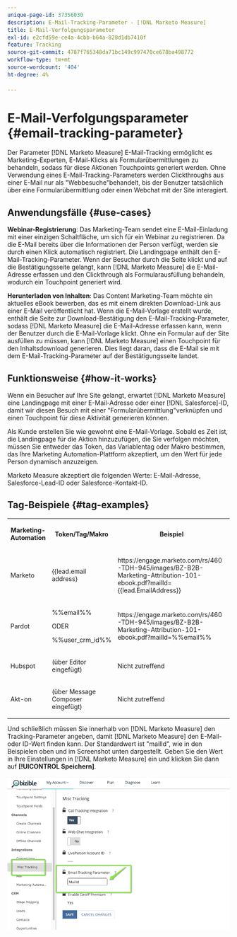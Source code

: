 ```yaml
---
unique-page-id: 37356030
description: E-Mail-Tracking-Parameter - [!DNL Marketo Measure]
title: E-Mail-Verfolgungsparameter
exl-id: e2cfd59e-ce4a-4cbb-b64a-828d1db7410f
feature: Tracking
source-git-commit: 4787f765348da71bc149c997470ce678ba498772
workflow-type: tm+mt
source-wordcount: '404'
ht-degree: 4%

---
```


# E-Mail-Verfolgungsparameter {#email-tracking-parameter}

Der Parameter [!DNL Marketo Measure] E-Mail-Tracking ermöglicht es Marketing-Experten, E-Mail-Klicks als Formularübermittlungen zu behandeln, sodass für diese Aktionen Touchpoints generiert werden. Ohne Verwendung eines E-Mail-Tracking-Parameters werden Clickthroughs aus einer E-Mail nur als &quot;Webbesuche&quot;behandelt, bis der Benutzer tatsächlich über eine Formularübermittlung oder einen Webchat mit der Site interagiert.

## Anwendungsfälle  {#use-cases}

**Webinar-Registrierung**: Das Marketing-Team sendet eine E-Mail-Einladung mit einer einzigen Schaltfläche, um sich für ein Webinar zu registrieren. Da die E-Mail bereits über die Informationen der Person verfügt, werden sie durch einen Klick automatisch registriert. Die Landingpage enthält den E-Mail-Tracking-Parameter. Wenn der Besucher durch die Seite klickt und auf die Bestätigungsseite gelangt, kann [!DNL Marketo Measure] die E-Mail-Adresse erfassen und den Clickthrough als Formularausfüllung behandeln, wodurch ein Touchpoint generiert wird.

**Herunterladen von Inhalten**: Das Content Marketing-Team möchte ein aktuelles eBook bewerben, das es mit einem direkten Download-Link aus einer E-Mail veröffentlicht hat. Wenn die E-Mail-Vorlage erstellt wurde, enthält die Seite zur Download-Bestätigung den E-Mail-Tracking-Parameter, sodass [!DNL Marketo Measure] die E-Mail-Adresse erfassen kann, wenn der Benutzer durch die E-Mail-Vorlage klickt. Ohne ein Formular auf der Site ausfüllen zu müssen, kann [!DNL Marketo Measure] einen Touchpoint für den Inhaltsdownload generieren. Dies liegt daran, dass die E-Mail sie mit dem E-Mail-Tracking-Parameter auf der Bestätigungsseite landet.

## Funktionsweise {#how-it-works}

Wenn ein Besucher auf Ihre Site gelangt, erwartet [!DNL Marketo Measure] eine Landingpage mit einer E-Mail-Adresse oder einer [!DNL Salesforce]-ID, damit wir diesen Besuch mit einer &quot;Formularübermittlung&quot;verknüpfen und einen Touchpoint für diese Aktivität generieren können.

Als Kunde erstellen Sie wie gewohnt eine E-Mail-Vorlage. Sobald es Zeit ist, die Landingpage für die Aktion hinzuzufügen, die Sie verfolgen möchten, müssen Sie entweder das Token, das Variablentag oder Makro bestimmen, das Ihre Marketing Automation-Plattform akzeptiert, um den Wert für jede Person dynamisch anzuzeigen.

Marketo Measure akzeptiert die folgenden Werte: E-Mail-Adresse, Salesforce-Lead-ID oder Salesforce-Kontakt-ID.

## Tag-Beispiele {#tag-examples}

<table> 
 <colgroup> 
  <col> 
  <col> 
  <col> 
  <col> 
 </colgroup> 
 <tbody> 
  <tr> 
   <th><p>Marketing-Automation</p></th> 
   <th><p>Token/Tag/Makro </p></th> 
   <th><p>Beispiel</p></th> 
   <th><p>unterstützendes Material</p></th> 
  </tr> 
  <tr> 
   <td><p>Marketo</p></td> 
   <td><p>{{lead.email address} </p></td> 
   <td><p>https://engage.marketo.com/rs/460-TDH-945/images/BZ-B2B-Marketing-Attribution-101-ebook.pdf?mailId={{lead.EmailAddress}}</p></td> 
   <td><p>https://experienceleague.adobe.com/docs/marketo/using/product-docs/demand-generation/landing-pages/personalizing-landing-pages/tokens-overview.html</p></td> 
  </tr> 
  <tr> 
   <td><p>Pardot</p></td> 
   <td><p>%%email%% </p><p>ODER</p><p>%%user_crm_id%%</p></td> 
   <td><p>https://engage.marketo.com/rs/460-TDH-945/images/BZ-B2B-Marketing-Attribution-101-ebook.pdf?mailId=%%email%%</p></td> 
   <td><p>https://help.salesforce.com/s/articleView?language=en_US&amp;id=pardot_variable_tags_reference.htm&amp;type=5</p></td> 
  </tr> 
  <tr> 
   <td><p>Hubspot</p></td> 
   <td><p>(über Editor eingefügt)</p></td> 
   <td><p>Nicht zutreffend</p></td> 
   <td><p>https://knowledge.hubspot.com/website-pages/personalize-your-content</p></td> 
  </tr> 
  <tr> 
   <td><p>Akt-on</p></td> 
   <td><p>(über Message Composer eingefügt)</p></td> 
   <td><p>Nicht zutreffend</p></td> 
   <td><p>https://connect.act-on.com/hc/en-us/articles/360033436074-How-to-Personalize-Email-Content-with-CRM-Data</p></td> 
  </tr> 
 </tbody> 
</table>

Und schließlich müssen Sie innerhalb von [!DNL Marketo Measure] den Tracking-Parameter angeben, damit [!DNL Marketo Measure] den E-Mail- oder ID-Wert finden kann. Der Standardwert ist &quot;mailId&quot;, wie in den Beispielen oben und im Screenshot unten dargestellt. Geben Sie den Wert in Ihre Einstellungen in [!DNL Marketo Measure] ein und klicken Sie dann auf **[!UICONTROL Speichern]**.

![](assets/one.png)
